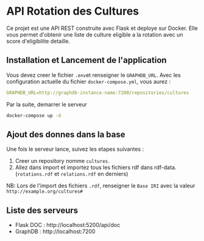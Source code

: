 # API Rotation des Cultures

Ce projet est une API REST construite avec Flask et deploye sur Docker. 
Elle vous permet d'obtenir une liste de culture eligible a la rotation avec un score d'eligibilite detaille.

## Installation et Lancement de l'application

Vous devez creer le fichier `.env`et renseigner le `GRAPHDB_URL`. Avec les configuration actuelle du fichier `docker-compose.yml`, vous aurez :
```yml
GRAPHDB_URL=http://graphdb-instance-name:7200/repositories/cultures
```
Par la suite, demarrer le serveur 

```bash
docker-compose up -d
```
## Ajout des donnes dans la base

Une fois le serveur lance, suivez les etapes suivantes : 

1. Creer un repository nomme `cultures`.
2. Allez dans import et importez tous les fichiers rdf dans rdf-data. (`rotations.rdf` et `relations.rdf` en derniers)


NB: Lors de l'import des fichiers `.rdf`, renseigner le `Base IRI` avec la valeur ` http://example.org/cultures#`




## Liste des serveurs

* Flask DOC : http://localhost:5200/api/doc
* GraphDB : http://localhost:7200 

